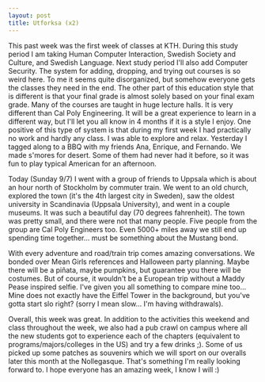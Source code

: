 ```yaml
---
layout: post
title: Utforksa (x2)
---
```


This past week was the first week of classes at KTH. During this study period I am taking Human Computer Interaction, Swedish Society and Culture, and Swedish Language. Next study period I'll also add Computer Security. The system for adding, dropping, and trying out courses is so weird here. To me it seems quite disorganized, but somehow everyone gets the classes they need in the end. The other part of this education style that is different is that your final grade is almost solely based on your final exam grade. Many of the courses are taught in huge lecture halls. It is very different than Cal Poly Engineering. It will be a great experience to learn in a different way, but I'll let you all know in 4 months if it is a style I enjoy. One positive of this type of system is that during my first week I had practically no work and hardly any class. I was able to explore and relax. Yesterday I tagged along to a BBQ with my friends Ana, Enrique, and Fernando. We made s'mores for desert. Some of them had never had it before, so it was fun to play typical American for an afternoon. 

Today (Sunday 9/7) I went with a group of friends to Uppsala which is about an hour north of Stockholm by commuter train. We went to an old church, explored the town (it's the 4th largest city in Sweden), saw the oldest university in Scandinavia (Uppsala University), and went in a couple museums. It was such a beautiful day (70 degrees fahrenheit). The town was pretty small, and there were not that many people. Five people from the group are Cal Poly Engineers too. Even 5000+ miles away we still end up spending time together... must be something about the Mustang bond. 

With every adventure and road/train trip comes amazing conversations. We bonded over Mean Girls references and Halloween party planning. Maybe there will be a piñata, maybe pumpkins, but guarantee you there will be costumes. But of course, it wouldn't be a European trip without a Maddy Pease inspired selfie. I've given you all something to compare mine too... Mine does not exactly have the Eiffel Tower in the background, but you've gotta start slo right? (sorry I mean slow... I'm having withdrawals). 

Overall, this week was great. In addition to the activities this weekend and class throughout the week, we also had a pub crawl on campus where all the new students got to experience each of the chapters (equivalent to programs/majors/colleges in the US) and try a few drinks ;). Some of us picked up some patches as souvenirs which we will sport on our overalls later this month at the Nollegasque. That's something I'm really looking forward to. I hope everyone has an amazing week, I know I will :)